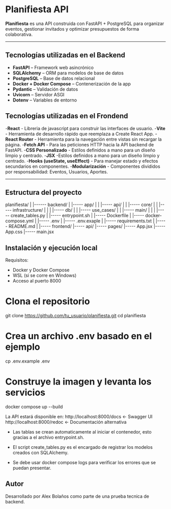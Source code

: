 # Planifiesta API

**Planifiesta** es una API construida con FastAPI + PostgreSQL para organizar eventos, gestionar invitados y optimizar presupuestos de forma colaborativa.

---

##  Tecnologías utilizadas en el Backend

- **FastAPI** – Framework web asincrónico
- **SQLAlchemy** – ORM para modelos de base de datos
- **PostgreSQL** – Base de datos relacional
- **Docker + Docker Compose** – Contenerización de la app
- **Pydantic** – Validación de datos
- **Uvicorn** – Servidor ASGI
- **Dotenv** – Variables de entorno

##  Tecnologías utilizadas en el Frondend

-**React** - Libreria de javascript para construir las interfaces de usuario.
-**Vite** - Herramienta de desarrollo rápido que reemplaza a Create React App.
-**React Router** - Herramienta para la navegación entre vistas sin recargar la página.
-**Fetch API** - Para las peticiones HTTP hacia la API backend de FastAPI.
-**CSS Personalizado** - Estilos definidos a mano para un diseño limpio y centrado.
-**JSX** -Estilos definidos a mano para un diseño limpio y centrado.
-**Hooks (useState, useEffect)** - Para manejar estado y efectos secundarios en componentes.
-**Modularización** - Componentes divididos por responsabilidad: Eventos, Usuarios, Aportes.

---

##  Estructura del proyecto

planifiesta/
|
|------ backend/
|        |----- app/
|        |         |----- api/
|        |         |----- core/
|        |         |-----  infrastructure/
|        |         |         |----- db/
|        |         |----- use_cases/
|        |         |----- main/
|        |
|        |----- create_tables.py
|        |----- entrypoint.sh
|        |----- Dockerfile
|        |----- docker-compose.yml
|        |----- .env
|        |----- .env.exaple
|        |----- requirements.txt
|        |----- README.md
|
|----- frontend/
        |----- api/
        |----- pages/
        |----- App.jsx
        |----- App.css
        |----- main.jsx

## Instalación y ejecución local

 Requisitos:
  * Docker y Docker Compose
  * WSL (si se corre en Windows)
  * Acceso al puerto 8000

  # Clona el repositorio
  git clone https://github.com/tu_usuario/planifiesta.git
  cd planifiesta

  # Crea un archivo .env basado en el ejemplo
  cp .env.example .env

  # Construye la imagen y levanta los servicios
  docker compose up --build

  La API estará disponible en:
  http://localhost:8000/docs ← Swagger UI
  http://localhost:8000/redoc ← Documentación alternativa
          

* Las tablas se crean automaticamente al iniciar el contenedor, esto gracias a el archivo entrypoint.sh.

* El script create_tables.py es el encargado de registrar los modelos creados con SQLAlchemy.

* Se debe usar  docker compose logs para verificar los errores que se puedan presentar.

## Autor
Desarrollado por Alex Bolaños como parte de una prueba tecnica de backend.


